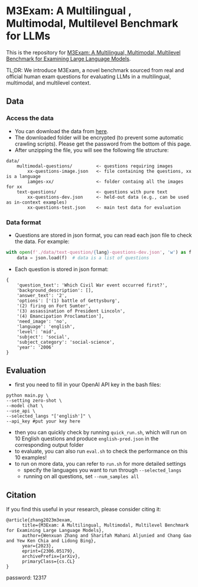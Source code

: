 # M3Exam: A Multilingual , Multimodal, Multilevel Benchmark for LLMs

This is the repository for [M3Exam: A Multilingual, Multimodal, Multilevel Benchmark for Examining Large Language Models](https://arxiv.org/pdf/2306.05179.pdf).

TL;DR: We introduce M3Exam, a novel benchmark sourced from real and official human exam questions for evaluating LLMs in a multilingual, multimodal, and multilevel context.

## Data
### Access the data
* You can download the data from [here](https://drive.google.com/file/d/1eREETRklmXJLXrNPTyHxQ3RFdPhq_Nes/view?usp=sharing).
* The downloaded folder will be encrypted (to prevent some automatic crawling scripts). Please get the password from the bottom of this page.
* After unzipping the file, you will see the following file structure:
```
data/
    multimodal-questions/         <- questions requiring images
        xx-questions-image.json   <- file containing the questions, xx is a language
        iamges-xx/                <- folder containg all the images for xx
    text-questions/               <- questions with pure text
        xx-questions-dev.json     <- held-out data (e.g., can be used as in-context examples)
        xx-questions-test.json    <- main test data for evaluation
```

### Data format
* Questions are stored in json format, you can read each json file to check the data. For example:

```python
with open(f'./data/text-question/{lang}-questions-dev.json', 'w') as f:
    data = json.load(f)  # data is a list of questions
```

* Each question is stored in json format:

```
{
    'question_text': 'Which Civil War event occurred first?',
    'background_description': [],
    'answer_text': '2',
    'options': ['(1) battle of Gettysburg',
    '(2) firing on Fort Sumter',
    '(3) assassination of President Lincoln',
    '(4) Emancipation Proclamation'],
    'need_image': 'no',
    'language': 'english',
    'level': 'mid',
    'subject': 'social',
    'subject_category': 'social-science',
    'year': '2006'
}
```


## Evaluation
* first you need to fill in your OpenAI API key in the bash files:
```
python main.py \
--setting zero-shot \
--model chat \
--use_api \
--selected_langs "['english']" \
--api_key #put your key here
```
* then you can quickly check by running `quick_run.sh`, which will run on 10 English questions and produce `english-pred.json` in the corresponding output folder
* to evaluate, you can also run `eval.sh` to check the performance on this 10 examples!
* to run on more data, you can refer to `run.sh` for more detailed settings
    * specify the languages you want to run through `--selected_langs`
    * running on all questions, set `--num_samples all`


## Citation
If you find this useful in your research, please consider citing it:
```
@article{zhang2023m3exam,
      title={M3Exam: A Multilingual, Multimodal, Multilevel Benchmark for Examining Large Language Models},
      author={Wenxuan Zhang and Sharifah Mahani Aljunied and Chang Gao and Yew Ken Chia and Lidong Bing},
      year={2023},
      eprint={2306.05179},
      archivePrefix={arXiv},
      primaryClass={cs.CL}
}
```

password: 12317